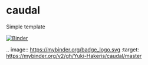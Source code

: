 # caudal
Simple template

[![Binder](https://mybinder.org/badge_logo.svg)](https://mybinder.org/v2/gh/Yuki-Hakeris/caudal/master)

.. image:: https://mybinder.org/badge_logo.svg
 :target: https://mybinder.org/v2/gh/Yuki-Hakeris/caudal/master
